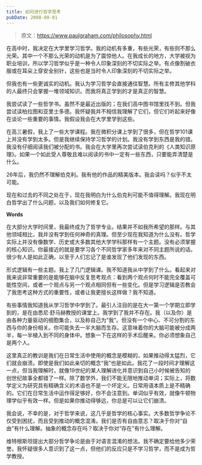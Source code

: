 ```yaml
---
title: 如何进行哲学思考
pubDate: 2008-08-01
---
```


> 原文：https://www.paulgraham.com/philosophy.html 

            
在高中时，我决定在大学里学习哲学。我的动机有多重，有些光荣，有些则不那么光荣。其中一个不那么光荣的动机是为了震惊他人。在我成长的地方，大学被视为职业培训，所以学习哲学似乎是一种令人印象深刻的不切实际之举。有点像割破衣服或在耳朵上穿安全别针，这些也是当时令人印象深刻的不切实际之举。

但我也有一些更诚实的动机。我认为学习哲学会直接通往智慧。所有主修其他学科的人最终只会掌握一堆领域知识。而我将真正学到的才是真正的智慧。

我尝试读了一些哲学书。虽然不是最近出版的；在我们高中图书馆里找不到。但我尝试读柏拉图和亚里士多德。我怀疑我并不相信我理解了它们，但它们听起来好像在谈论一些重要的事情。我假设我会在大学里学到这些。

在高三暑假，我上了一些大学课程。我在微积分课上学到了很多，但在哲学101课上并没有学到太多。但是我继续保持学习哲学的计划。我没有学到东西是我的错。我没有仔细阅读我们被分配的书。我会在大学里再次尝试读伯克利的《人类知识原理》。如果一个如此受人尊敬且难以阅读的书中一定有一些东西，只要能弄清楚是什么。

26年后，我仍然不理解伯克利。我有他的作品的精美版本。我会读吗？似乎不太可能。

现在和过去的不同之处在于，现在我明白为什么伯克利可能不值得理解。我现在明白哲学出了什么问题，以及我们如何修复它。

**Words**

在大部分大学时间里，我最终成为了哲学专业。结果并不如我所希望的那样。与其他领域相比，我并没有学到任何神奇的真理。但至少现在我知道为什么没有。哲学实际上并没有像数学、历史或大多数其他大学学科那样有一个主题。没有必须掌握的核心知识。你最接近的就是要学习各个不同哲学家多年来对不同主题所说的话。很少有人是如此正确，以至于人们忘记了是谁发现了他们发现的东西。

形式逻辑有一些主题。我上了几门逻辑课。我不知道我从中学到了什么。看起来对我来说非常重要的是能够在脑中反复思考观点：看到两个观点何时不能完全覆盖可能性空间，或者一个观点与另一个观点相同但有一些变化。但是学习逻辑是否教会了我思考这种方式的重要性，或者让我更擅长这样做？我不知道。

有些事情我知道我从学习哲学中学到了。最引人注目的是在大一第一个学期立即学到的，是在由悉尼·舒马赫教授的课堂上。我学到了我并不存在。我（以及你）是由各种力量驱动的细胞集合，以及称自己为“我”。但没有一个中心、不可分割的东西与你的身份相关。你可能失去一半大脑而生存。这意味着你的大脑可能被分成两半，每一半植入到不同的身体中。想象一下在这样的手术后醒来。你必须想象自己是两个人。

这里真正的教训是我们在日常生活中使用的概念是模糊的，如果推动得太猛烈，它们就会崩溃。即使是我们如此亲切的概念“我”也是如此。我花了一段时间才理解这一点，但当我理解时，就像19世纪的某人理解进化并意识到自己小时候被告知的创世纪故事全都错了一样。除了数学外，我们不能无限地推动单词；实际上，将数学定义为研究具有精确含义的术语也不是一个坏定义。日常用语本质上是不精确的。它们在日常生活中运作得足够好，你不会注意到。单词似乎有效，就像牛顿物理学似乎有效一样。但是如果你推动得够远，你总是可以让它们崩溃。

我会说，不幸的是，对于哲学来说，这几乎是哲学的核心事实。大多数哲学争论不仅受到困扰，而且受到推动的概念混淆。我们是否有自由意志？取决于你对“自由”有什么理解。抽象的概念存在吗？取决于你对“存在”有什么理解。

维特根斯坦提出大部分哲学争论是由于对语言混淆的想法。我不确定要给他多少荣誉。我怀疑很多人意识到了这一点，但他们的反应只是不学习哲学，而不是成为哲学教授。